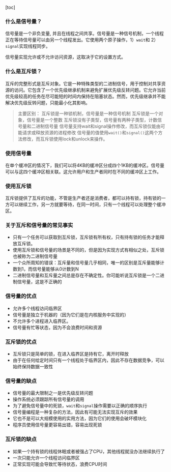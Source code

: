 [toc]

### 什么是信号量？

信号量是一个非负变量, 并且在线程之间共享。信号量是一种信号机制，一个线程正在等待信号量可以由另一个线程发出。它使用两个原子操作，1）`wait`和 2）`signal`实现线程同步。

信号量实现允许或不允许访问资源，这取决于它的设置方式。

### 什么是互斥锁？

互斥的完整形式是互斥对象。它是一种特殊类型的二进制信号，用于控制对共享资源的访问。它包含了一个优先级继承机制来避免扩展优先级反转问题。它允许当前优先级较高的任务在尽可能短的时间内保持在阻塞状态。然而，优先级继承并不能解决优先级反转问题，只能最小化其影响。

>主要区别：
>互斥锁是一种锁机制，信号量是一种信号机制
>互斥锁是一个对象，信号量是一个整数
>互斥锁没有子类型，信号量有两种子类型，计数信号量和二进制信号量
>信号量支持wait和signal操作修改，而互斥锁仅能由可能请求或释放资源的进程修改
>信号量的值使用`wait()`和`signal()`这两个方法修改，而互斥锁使用lock和unlock来操作。

### 使用信号量

在单个缓冲区的情况下，我们可以将4KB的缓冲区分成四个1KB的缓冲区。信号量可以与这四个缓冲区相关联。这允许用户和生产者同时在不同的缓冲区上工作。

### 使用互斥锁

互斥锁提供了互斥的功能，不管是生产者还是消费者，都可以持有锁，持有锁的一方可以继续工作，另一方就要等待，在同一时间，只有一个线程可以处理整个缓冲区。


### 关于互斥和信号量的常见事实

* 只有一个任务可以获取到互斥锁，互斥锁有所有权，只有持有锁的任务才能释放互斥锁。
* 使用互斥锁和信号量的场景是不同的，但是因为实现方式有相似之处，互斥锁也被称为二进制信号量
* 一个众所周知的错误：互斥量和信号量几乎相同，唯一的区别是互斥量能够计数到1，而信号量能够从0计数到N
* 二进制信号量和互斥量之间总是存在不确定性。你可能听说互斥锁是一个二进制信号量，这是不正确的

### 信号量的优点

* 允许多个线程访问临界区
* 信号量是独立于机器的（因为它们是在内核服务中实现的）
* 不允许多个进程进入临界区。
* 信号量有忙等状态，因为不会浪费时间和资源

### 互斥锁的优点

* 互斥锁只是简单的锁，在进入临界区是持有它，离开时释放
* 由于在任何给定时间只有一个线程处于临界区内，因此不存在数据竞争，可以始终保持数据一致性

### 信号量的缺点

* 信号量的最大限制之一是优先级反转问题
* 操作系统必须跟踪所有信号量的调用
* 为了避免信号量中的死锁，`wait`和`signal`操作需要以正确的顺序执行
* 信号量编程是一种复杂的方法，因此有可能无法实现互斥的效果
* 它也不是可以大规模使用的实用方法，因为它们的使用会破坏模块化
* 程序员使用信号量更容易出错，容易出现死锁

### 互斥锁的缺点

* 如果一个持有锁的线程休眠或者被强占了CPU，其他线程就没办法继续执行了
* 一次只能允许一个线程访问临界区
* 正常实现可能会导致忙等待状态，浪费CPU时间
